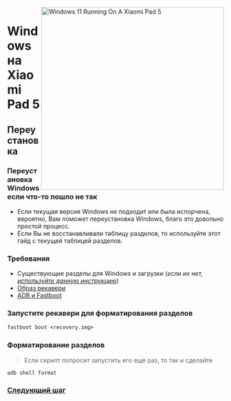 ﻿<img align="right" src="https://raw.githubusercontent.com/erdilS/Port-Windows-11-Xiaomi-Pad-5/main/nabu.png" width="425" alt="Windows 11 Running On A Xiaomi Pad 5">


# Windows на Xiaomi Pad 5

## Переустановка
### Переустановка Windows если что-то пошло не так

- Если текущая версия Windows не подходит или была испорчена, вероятно, Вам поможет переустановка Windows, благо это довольно простой процесс.
- Если Вы не восстанавливали таблицу разделов, то используйте этот гайд с текущей таблицей разделов.

### Требования

- Существующие разделы для Windows и загрузки (*если их нет, [используйте данную инструкцию](/guide/Russian/partition-ru.md)*)
- [Образ рекавери](../../../../releases/tag/1.0)
- [ADB и Fastboot](https://developer.android.com/studio/releases/platform-tools)



### Запустите рекавери для форматирования разделов

```cmd
fastboot boot <recovery.img>
```

### Форматирование разделов
> Если скрипт попросит запустить его ещё раз, то так и сделайте

```cmd
adb shell format
```


### [Следующий шаг](/guide/Russian/install-ru.md#Выполните-скрипт-msc)
